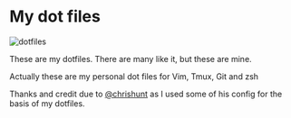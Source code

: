 # My dot files

![dotfiles](http://gph.is/1O3sBNM "dot files")

These are my dotfiles. There are many like it, but these are mine.

Actually these are my personal dot files for Vim, Tmux, Git and zsh


Thanks and credit due to [@chrishunt](https://github.com/chrishunt/dot-files) as I used some of his config for the basis
of my dotfiles.

